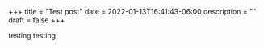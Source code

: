 +++
title = "Test post"
date = 2022-01-13T16:41:43-06:00
description = ""
draft = false
+++

testing testing